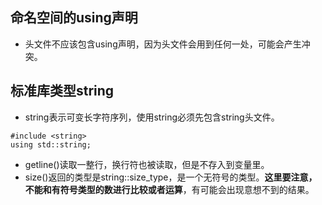## 命名空间的using声明
* 头文件不应该包含using声明，因为头文件会用到任何一处，可能会产生冲突。
## 标准库类型string
* string表示可变长字符序列，使用string必须先包含string头文件。
```
#include <string>
using std::string;
```
* getline()读取一整行，换行符也被读取，但是不存入到变量里。
* size()返回的类型是string::size_type，是一个无符号的类型。**这里要注意，不能和有符号类型的数进行比较或者运算**，有可能会出现意想不到的结果。